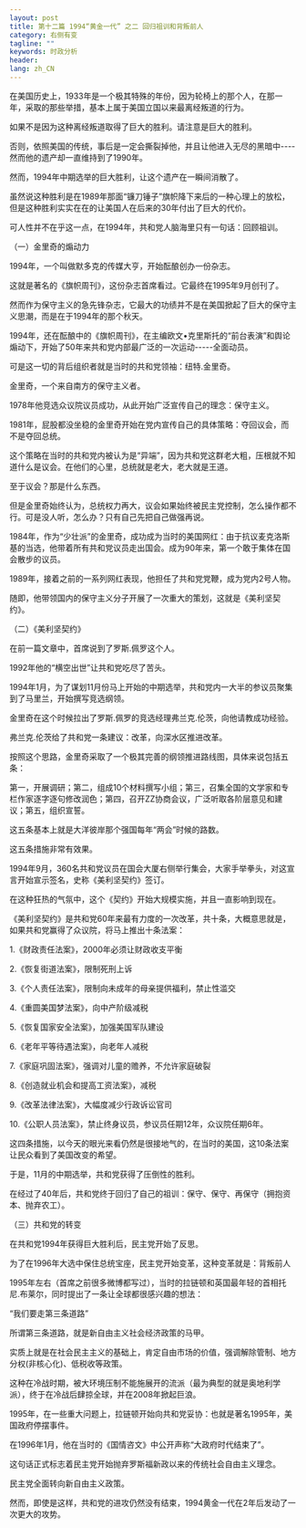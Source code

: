 ```yaml
---
layout: post
title: 第十二篇 1994“黄金一代” 之二 回归祖训和背叛前人
category: 右侧有变
tagline: ""
keywords: 时政分析
header:
lang: zh_CN 
---
```



<p>在美国历史上，1933年是一个极其特殊的年份，因为轮椅上的那个人，在那一年，采取的那些举措，基本上属于美国立国以来最离经叛道的行为。</p>
<p>如果不是因为这种离经叛道取得了巨大的胜利。请注意是巨大的胜利。</p>
<p>否则，依照美国的传统，事后是一定会撕裂掉他，并且让他进入无尽的黑暗中----然而他的遗产却一直维持到了1990年。</p>
<p>然而，1994年中期选举的巨大胜利，让这个遗产在一瞬间消散了。</p>
<p>虽然说这种胜利是在1989年那面“镰刀锤子”旗帜降下来后的一种心理上的放松，但是这种胜利实实在在的让美国人在后来的30年付出了巨大的代价。</p>
<p>可人性并不在乎这一点，在1994年，共和党人脑海里只有一句话：回顾祖训。</p>

<p>（一）金里奇的煽动力</p>
<p>1994年，一个叫做默多克的传媒大亨，开始酝酿创办一份杂志。</p>
<p>这就是著名的《旗帜周刊》，这份杂志首席看过。它最终在1995年9月创刊了。</p>
<p>然而作为保守主义的急先锋杂志，它最大的功绩并不是在美国掀起了巨大的保守主义思潮，而是在于1994年的那个秋天。</p>
<p>1994年，还在酝酿中的《旗帜周刊》，在主编欧文•克里斯托的“前台表演”和舆论煽动下，开始了50年来共和党内部最广泛的一次运动-----全面动员。</p>
<p>可是这一切的背后组织者就是当时的共和党领袖：纽特.金里奇。</p>
<p>金里奇，一个来自南方的保守主义者。</p>
<p>1978年他竞选众议院议员成功，从此开始广泛宣传自己的理念：保守主义。</p>
<p>1981年，屁股都没坐稳的金里奇开始在党内宣传自己的具体策略：夺回议会，而不是夺回总统。</p>
<p>这个策略在当时的共和党内被认为是“异端”，因为共和党这群老大粗，压根就不知道什么是议会。在他们的心里，总统就是老大，老大就是王道。</p>
<p>至于议会？那是什么东西。</p>
<p>但是金里奇始终认为，总统权力再大，议会如果始终被民主党控制，怎么操作都不行。可是没人听，怎么办？只有自己先把自己做强再说。</p>
<p>1984年，作为“少壮派”的金里奇，成功成为当时的美国网红：由于抗议麦克洛斯基的当选，他带着所有共和党议员走出国会。成为90年来，第一个敢于集体在国会散步的议员。</p>
<p>1989年，接着之前的一系列网红表现，他担任了共和党党鞭，成为党内2号人物。</p>
<p>随即，他带领国内的保守主义分子开展了一次重大的策划，这就是《美利坚契约》。</p>
<p>（二）《美利坚契约》</p>
<p>在前一篇文章中，首席说到了罗斯.佩罗这个人。</p>
<p>1992年他的“横空出世”让共和党吃尽了苦头。</p>
<p>1994年1月，为了谋划11月份马上开始的中期选举，共和党内一大半的参议员聚集到了马里兰，开始撰写竞选纲领。</p>
<p>金里奇在这个时候拉出了罗斯.佩罗的竞选经理弗兰克.伦茨，向他请教成功经验。</p>
<p>弗兰克.伦茨给了共和党一条建议：改革，向深水区推进改革。</p>
<p>按照这个思路，金里奇采取了一个极其完善的纲领推进路线图，具体来说包括五条：</p>
<p>第一，开展调研；第二，组成10个材料撰写小组；第三，召集全国的文学家和专栏作家逐字逐句修改润色；第四，召开ZZ协商会议，广泛听取各阶层意见和建议；第五，组织宣誓。</p>
<p>这五条基本上就是大洋彼岸那个强国每年“两会”时候的路数。</p>
<p>这五条措施非常有效果。</p>
<p>1994年9月，360名共和党议员在国会大厦右侧举行集会，大家手举拳头，对这宣言开始宣示签名，史称《美利坚契约》签订。</p>
<p>在这种狂热的气氛中，这个《契约》开始大规模实施，并且一直影响到现在。</p>
<p>《美利坚契约》是共和党60年来最有力度的一次改革，共十条，大概意思就是，如果共和党赢得了众议院，将马上推出十条法案：</p>
<p>1.《财政责任法案》，2000年必须让财政收支平衡</p>
<p>2.《恢复街道法案》，限制死刑上诉</p>
<p>3.《个人责任法案》，限制向未成年的母亲提供福利，禁止性滥交</p>
<p>4.《重圆美国梦法案》，向中产阶级减税</p>
<p>5.《恢复国家安全法案》，加强美国军队建设</p>
<p>6.《老年平等待遇法案》，向老年人减税</p>
<p>7.《家庭巩固法案》，强调对儿童的赡养，不允许家庭破裂</p>
<p>8.《创造就业机会和提高工资法案》，减税</p>
<p>9.《改革法律法案》，大幅度减少行政诉讼官司</p>
<p>10.《公职人员法案》，禁止终身议员，参议员任期12年，众议院任期6年。</p>
<p>这四条措施，以今天的眼光来看仍然是很接地气的，在当时的美国，这10条法案让民众看到了美国改变的希望。</p>
<p>于是，11月的中期选举，共和党获得了压倒性的胜利。</p>
<p>在经过了40年后，共和党终于回归了自己的祖训：保守、保守、再保守（拥抱资本、抛弃农工）。</p>
<p>（三）共和党的转变</p>
<p>在共和党1994年获得巨大胜利后，民主党开始了反思。</p>
<p>为了在1996年大选中保住总统宝座，民主党开始变革，这种变革就是：背叛前人</p>
<p>1995年左右（首席之前很多微博都写过），当时的拉链顿和英国最年轻的首相托尼.布莱尔，同时提出了一条让全球都很感兴趣的想法：</p>
<p>“我们要走第三条道路”</p>
<p>所谓第三条道路，就是新自由主义社会经济政策的马甲。</p>
<p>实质上就是在社会民主主义的基础上，肯定自由市场的价值，强调解除管制、地方分权(非核心化)、低税收等政策。</p>
<p>这种在冷战时期，被大环境压制不能施展开的流派（最为典型的就是奥地利学派），终于在冷战后肆掠全球，并在2008年掀起巨浪。</p>
<p>1995年，在一些重大问题上，拉链顿开始向共和党妥协：也就是著名1995年，美国政府停摆事件。</p>
<p>在1996年1月，他在当时的《国情咨文》中公开声称“大政府时代结束了”。</p>
<p>这句话正式标志着民主党开始抛弃罗斯福新政以来的传统社会自由主义理念。</p>
<p>民主党全面转向新自由主义政策。</p>
<p>然而，即使是这样，共和党的进攻仍然没有结束，1994黄金一代在2年后发动了一次更大的攻势。</p>


